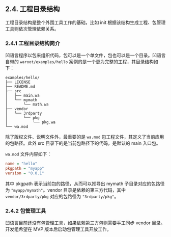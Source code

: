 ## 2.4. 工程目录结构

工程目录结构是整个外围工具工作的基础，比如 init 根据该结构生成工程、包管理工具则依次管理依赖关系。

### 2.4.1 工程目录结构简介

凹语言程序以包来组织代码，包可以是一个单文件，包也可以是一个目录。凹语言自带的 `waroot/examples/hello` 案例的是一个更为完整的工程，其目录结构如下：

```
examples/hello/
├── LICENSE
├── README.md
├── src
│   ├── main.wa
│   └── mymath
│       └── math.wa
├── vendor
│   └── 3rdparty
│       └── pkg
│           └── pkg.wa
└── wa.mod
```

除了版权文件、说明文件外，最重要的是 `wa.mod` 包工程文件，其定义了当前应用的包路径。此外 src 目录下的是当前包路径下的代码，是默认的 main 入口包。

`wa.mod` 文件内容如下：

```ini
name = "hello"
pkgpath = "myapp"
version = "0.0.1"
```

其中 pkgpath 表示当前包的路径，从而可以推导出 mymath 子目录对应的包路径为 `"myapp/mymath"`。vendor 目录是依赖的第三方代码，其中 `vendor/3rdparty/pkg` 对应的包路径为 `"3rdparty/pkg"`。

### 2.4.2 包管理工具

凹语言目前还没有包管理工具，如果依赖第三方包则需要手工同步 vendor 目录。开发组希望在 MVP 版本后启动包管理工具开放工作。

